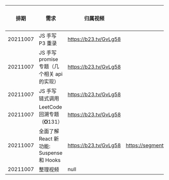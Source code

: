 | 排期     | 需求                                        | 归属视频              | 备注                                        | 完成度 |
| -------- | ------------------------------------------- | --------------------- | ------------------------------------------- | ------ |
| 20211007 | JS 手写 P3 重录                             | https://b23.tv/GvLg58 |                                             | ❎     |
| 20211007 | JS 手写 promise 专题（几个相关 api 的实现） | https://b23.tv/GvLg58 |                                             | ❎     |
| 20211007 | JS 手写 链式调用                            | https://b23.tv/GvLg58 |                                             | ❎     |
| 20211007 | LeetCode 回溯专题（❎131）                  | https://b23.tv/GvLg58 |                                             | ❎     |
| 20211007 | 全面了解 React 新功能: Suspense 和 Hooks    | https://b23.tv/GvLg58 | https://segmentfault.com/a/1190000017483690 | ❎     |
| 20211007 | 整理视频                                    | null                  |                                             | ❎     |
